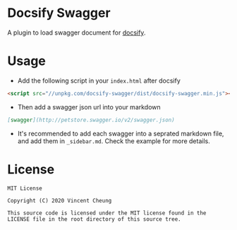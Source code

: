 Docsify Swagger
===============
A plugin to load swagger document for [docsify][1].


Usage
=====

* Add the following script in your `index.html` after docsify
```html
<script src="//unpkg.com/docsify-swagger/dist/docsify-swagger.min.js"></script>
```

* Then add a swagger json url into your markdown
```markdown
[swagger](http://petstore.swagger.io/v2/swagger.json)
```

* It's recommended to add each swagger into a seprated markdown file, and add them in `_sidebar.md`. Check the example for more details.


License
=======

    MIT License

	Copyright (C) 2020 Vincent Cheung

	This source code is licensed under the MIT license found in the
	LICENSE file in the root directory of this source tree.


[1]: https://docsify.js.org/